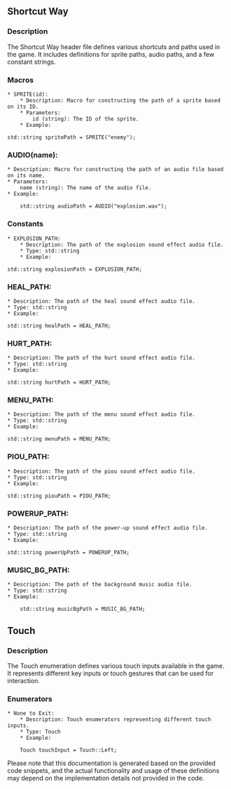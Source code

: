## Shortcut Way

### Description

The Shortcut Way header file defines various shortcuts and paths used in the game. It includes definitions for sprite paths, audio paths, and a few constant strings.

### Macros

    * SPRITE(id):
        * Description: Macro for constructing the path of a sprite based on its ID.
        * Parameters:
            id (string): The ID of the sprite.
        * Example:

    std::string spritePath = SPRITE("enemy");

### AUDIO(name):

    * Description: Macro for constructing the path of an audio file based on its name.
    * Parameters:
        name (string): The name of the audio file.
    * Example:

        std::string audioPath = AUDIO("explosion.wav");

### Constants

    * EXPLOSION_PATH:
        * Description: The path of the explosion sound effect audio file.
        * Type: std::string
        * Example:

    std::string explosionPath = EXPLOSION_PATH;

### HEAL_PATH:

    * Description: The path of the heal sound effect audio file.
    * Type: std::string
    * Example:

    std::string healPath = HEAL_PATH;

### HURT_PATH:

    * Description: The path of the hurt sound effect audio file.
    * Type: std::string
    * Example:

    std::string hurtPath = HURT_PATH;

### MENU_PATH:

    * Description: The path of the menu sound effect audio file.
    * Type: std::string
    * Example:

    std::string menuPath = MENU_PATH;

### PIOU_PATH:

    * Description: The path of the piou sound effect audio file.
    * Type: std::string
    * Example:

    std::string piouPath = PIOU_PATH;

### POWERUP_PATH:

    * Description: The path of the power-up sound effect audio file.
    * Type: std::string
    * Example:

    std::string powerUpPath = POWERUP_PATH;

### MUSIC_BG_PATH:

    * Description: The path of the background music audio file.
    * Type: std::string
    * Example:

        std::string musicBgPath = MUSIC_BG_PATH;

## Touch
### Description

The Touch enumeration defines various touch inputs available in the game. It represents different key inputs or touch gestures that can be used for interaction.
### Enumerators

    * None to Exit:
        * Description: Touch enumerators representing different touch inputs.
        * Type: Touch
        * Example:

        Touch touchInput = Touch::Left;

Please note that this documentation is generated based on the provided code snippets, and the actual functionality and usage of these definitions may depend on the implementation details not provided in the code.